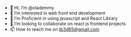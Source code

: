 - 👋 Hi, I’m @olademmy
- 👀 I’m interested in web front end development
- 🌱 I’m Proficient in using javascript and React Library
- 💞️ I’m looking to collaborate on react js frontend projects
- 📫 How to reach me on tb3d85@gmail.com

<!---
olademmy/olademmy is a ✨ special ✨ repository because its `README.md` (this file) appears on your GitHub profile.
You can click the Preview link to take a look at your changes.
--->
